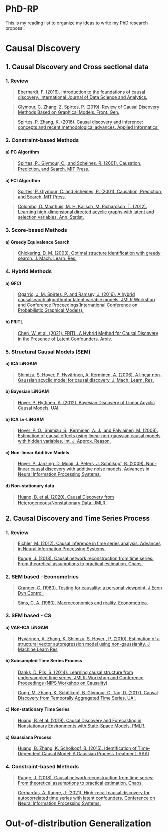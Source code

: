 # PhD-RP
This is my reading list to organize my ideas to write my PhD research proposal.

 
# Causal Discovery

## 1. Causal Discovery and Cross sectional data

### 1. Review 

> [Eberhardt, F. (2016). Introduction to the foundations of causal discovery.  International Journal of Data Science and Analytics.](https://link.springer.com/article/10.1007/s41060-016-0038-6)

> [Glymour, C. Zhang, Z. Spirtes, P. (2019). Review of Causal Discovery Methods Based on Graphical Models. Front. Gen.](https://www.frontiersin.org/articles/10.3389/fgene.2019.00524/full)

> [Spirtes, P. Zhang, K. (2016). Causal discovery and inference: concepts and recent methodological advances. Applied Informatics.](https://applied-informatics-j.springeropen.com/articles/10.1186/s40535-016-0018-x)

### 2. Constraint-based Methods

#### a) PC Algorithm

> [Spirtes, P., Glymour, C., and Scheines, R. (2001). Causation, Prediction, and Search. MIT Press.](https://mitpress.mit.edu/books/causation-prediction-and-search-second-edition)

#### a) FCI Algorithm

> [Spirtes, P. Glymour, C. and Scheines, R. (2001). Causation, Prediction, and Search. MIT Press.](https://mitpress.mit.edu/books/causation-prediction-and-search-second-edition)

> [Colombo, D. Maathuis, M. H. Kalisch, M. Richardson, T. (2012). Learning high-dimensional directed acyclic graphs with latent and selection variables. Ann. Statist.](https://arxiv.org/abs/1104.5617)

### 3. Score-based Methods

#### a) Greedy Equivalence Search

> [Chickering, D. M. (2003). Optimal structure identification with greedy search. J. Mach. Learn. Res.](https://dl.acm.org/doi/10.1162/153244303321897717)

### 4. Hybrid Methods

#### a) GFCI

> [Ogarrio, J. M. Spirtes, P. and Ramsey, J. (2016). A hybrid causalsearch algorithmfor latent variable models. JMLR Workshop and Conference Proceedings(International Conference on Probabilistic Graphical Models).](http://proceedings.mlr.press/v52/ogarrio16.html)

#### b) FRITL

> [Chen, W. et al. (2021). FRITL: A Hybrid Method for Causal Discovery in the Presence of Latent Confounders. Arxiv.](https://arxiv.org/abs/2103.14238)


### 5. Structural Causal Models (SEM)

#### a) ICA LiNGAM

> [Shimizu, S. Hoyer, P. Hyvärinen, A. Kerminen, A. (2006). A linear non-Gaussian acyclic model for causal discovery. J. Mach. Learn. Res.](https://www.jmlr.org/papers/v7/shimizu06a.html)

#### b) Bayesian LiNGAM

> [Hoyer, P. Hyttinen, A. (2012). Bayesian Discovery of Linear Acyclic Causal Models. UAI.](https://arxiv.org/abs/1205.2641)

#### b) ICA Lv-LiNGAM

> [Hoyer, P. O., Shimizu, S., Kerminen, A. J., and Palviainen, M. (2008). Estimation of causal effects using linear non-gaussian causal models with hidden variables. Int. J. Approx. Reason.](https://www.sciencedirect.com/science/article/pii/S0888613X08000212)

#### c) Non-linear Additive Models

> [Hoyer, P. Janzing, D. Mooji, J. Peters, J. Schölkopf, B. (2009). Non-linear causal discovery with additive noise models. Advances in Neural Information Processing Systems.](https://papers.nips.cc/paper/2008/hash/f7664060cc52bc6f3d620bcedc94a4b6-Abstract.html)

#### d) Non-stationary data

> [Huang, B. et al. (2020). Causal Discovery from Heterogeneous/Nonstationary Data. JMLR.](https://www.jmlr.org/papers/volume21/19-232/19-232.pdf)


## 2. Causal Discovery and Time Series Process

### 1. Review

> [Eichler, M. (2012). Causal inference in time series analysis. Advances in Neural Information Processing Systems.](http://researchers-sbe.unimaas.nl/michaeleichler/wp-content/uploads/sites/31/2014/02/causalstatistics.pdf)

> [Runge, J. (2018). Causal network reconstruction from time series: From theoretical assumptions to practical estimation. Chaos.](https://aip.scitation.org/doi/10.1063/1.5025050)

### 2. SEM based - Econometrics

> [Granger, C. (1980). Testing for causality: a personal viewpoint. J Econ Dyn Control.](https://www.sciencedirect.com/science/article/abs/pii/016518898090069X)

> [Sims, C. A. (1980). Macroeconomics and reality. Econometrica.](https://www.jstor.org/stable/1912017)

### 3. SEM based - CS

#### a) VAR-ICA LiNGAM

> [Hyvärinen, A. Zhang, K. Shimizu, S. Hoyer , P. (2010). Estimation of a structural vector autoregression model using non-gaussianity. J Machine Learn Res](https://www.jmlr.org/papers/v11/hyvarinen10a.html)

#### b) Subsampled Time Series Process

> [Danks, D. Plis, S. (2014). Learning causal structure from undersampled time series. JMLR: Workshop and Conference Proceedings (NIPS Workshop on Causality)](https://www.andrew.cmu.edu/user/ddanks/papers/DanksPlis-Final.pdf)

> [Gong, M. Zhang, K. Schölkopf, B. Glymour, C. Tao, D. (2017). Causal Discovery from Temporally Aggregated Time Series. UAI.](https://www.ncbi.nlm.nih.gov/pmc/articles/PMC5995575/)

#### c) Non-stationary Time Series

> [Huang, B. et al. (2019). Causal Discovery and Forecasting in Nonstationary Environments with State-Space Models. PMLR.](https://arxiv.org/abs/1905.10857)

#### c) Gaussiana Process

> [Huang, B. Zhang, K. Schölkopf, B. (2015). Identification of Time-Dependent Causal Model: A Gaussian Process Treatment. AAAI](https://www.aaai.org/ocs/index.php/IJCAI/IJCAI15/paper/viewPaper/11276)

### 4. Constraint-based Methods

> [Runge, J. (2018). Causal network reconstruction from time series: From theoretical assumptions to practical estimation. Chaos.](https://aip.scitation.org/doi/10.1063/1.5025050)

> [Gerhardus, A. Runge, J. (2021). High-recall causal discovery for autocorrelated time series with latent confounders. Conference on Neural Information Processing Systems.](https://proceedings.neurips.cc/paper/2020/file/94e70705efae423efda1088614128d0b-Paper.pdf)

# Out-of-distribution Generalization







